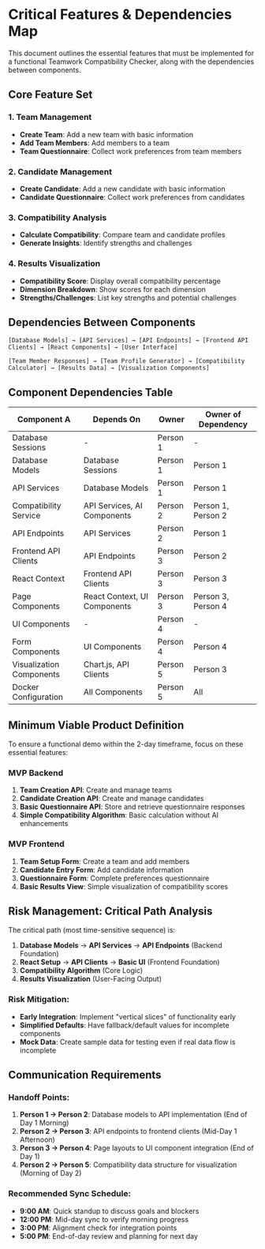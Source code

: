 # Critical Features & Dependencies Map

This document outlines the essential features that must be implemented for a functional Teamwork Compatibility Checker, along with the dependencies between components.

## Core Feature Set

### 1. Team Management
- **Create Team**: Add a new team with basic information
- **Add Team Members**: Add members to a team
- **Team Questionnaire**: Collect work preferences from team members

### 2. Candidate Management
- **Create Candidate**: Add a new candidate with basic information
- **Candidate Questionnaire**: Collect work preferences from candidates

### 3. Compatibility Analysis
- **Calculate Compatibility**: Compare team and candidate profiles
- **Generate Insights**: Identify strengths and challenges

### 4. Results Visualization
- **Compatibility Score**: Display overall compatibility percentage
- **Dimension Breakdown**: Show scores for each dimension
- **Strengths/Challenges**: List key strengths and potential challenges

## Dependencies Between Components

```
[Database Models] → [API Services] → [API Endpoints] → [Frontend API Clients] → [React Components] → [User Interface]
```

```
[Team Member Responses] → [Team Profile Generator] → [Compatibility Calculator] → [Results Data] → [Visualization Components]
```

## Component Dependencies Table

| Component A | Depends On | Owner | Owner of Dependency |
|-------------|------------|-------|---------------------|
| Database Sessions | - | Person 1 | - |
| Database Models | Database Sessions | Person 1 | Person 1 |
| API Services | Database Models | Person 1 | Person 1 |
| Compatibility Service | API Services, AI Components | Person 2 | Person 1, Person 2 |
| API Endpoints | API Services | Person 2 | Person 1 |
| Frontend API Clients | API Endpoints | Person 3 | Person 2 |
| React Context | Frontend API Clients | Person 3 | Person 3 |
| Page Components | React Context, UI Components | Person 3 | Person 3, Person 4 |
| UI Components | - | Person 4 | - |
| Form Components | UI Components | Person 4 | Person 4 |
| Visualization Components | Chart.js, API Clients | Person 5 | Person 3 |
| Docker Configuration | All Components | Person 5 | All |

## Minimum Viable Product Definition

To ensure a functional demo within the 2-day timeframe, focus on these essential features:

### MVP Backend
1. **Team Creation API**: Create and manage teams
2. **Candidate Creation API**: Create and manage candidates
3. **Basic Questionnaire API**: Store and retrieve questionnaire responses
4. **Simple Compatibility Algorithm**: Basic calculation without AI enhancements

### MVP Frontend
1. **Team Setup Form**: Create a team and add members
2. **Candidate Entry Form**: Add candidate information
3. **Questionnaire Form**: Complete preferences questionnaire
4. **Basic Results View**: Simple visualization of compatibility scores

## Risk Management: Critical Path Analysis

The critical path (most time-sensitive sequence) is:

1. **Database Models** → **API Services** → **API Endpoints** (Backend Foundation)
2. **React Setup** → **API Clients** → **Basic UI** (Frontend Foundation)
3. **Compatibility Algorithm** (Core Logic)
4. **Results Visualization** (User-Facing Output)

### Risk Mitigation:
- **Early Integration**: Implement "vertical slices" of functionality early
- **Simplified Defaults**: Have fallback/default values for incomplete components
- **Mock Data**: Create sample data for testing even if real data flow is incomplete

## Communication Requirements

### Handoff Points:
1. **Person 1 → Person 2**: Database models to API implementation (End of Day 1 Morning)
2. **Person 2 → Person 3**: API endpoints to frontend clients (Mid-Day 1 Afternoon)
3. **Person 3 → Person 4**: Page layouts to UI component integration (End of Day 1)
4. **Person 2 → Person 5**: Compatibility data structure for visualization (Morning of Day 2)

### Recommended Sync Schedule:
- **9:00 AM**: Quick standup to discuss goals and blockers
- **12:00 PM**: Mid-day sync to verify morning progress
- **3:00 PM**: Alignment check for integration points
- **5:00 PM**: End-of-day review and planning for next day
